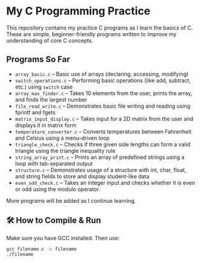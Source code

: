 #  My C Programming Practice

This repository contains my practice C programs as I learn the basics of C. These are simple, beginner-friendly programs written to improve my understanding of core C concepts.

##  Programs So Far

- `array_basic.c` – Basic use of arrays (declaring, accessing, modifying)
- `switch_operations.c` – Performing basic operations (like add, subtract, etc.) using `switch` case
- `array_max_finder.c` – Takes 10 elements from the user, prints the array, and finds the largest number
- `file_read_write.c` – Demonstrates basic file writing and reading using fprintf and fgets
- `matrix_input_display.c` – Takes input for a 2D matrix from the user and displays it in matrix form
- `temperature_converter.c` – Converts temperatures between Fahrenheit and Celsius using a menu-driven loop
- `triangle_check.c` – Checks if three given side lengths can form a valid triangle using the triangle inequality rule
- `string_array_print.c` – Prints an array of predefined strings using a loop with tab-separated output
- `structure.c` – Demonstrates usage of a structure with int, char, float, and string fields to store and display student-like data
- `even_odd_check.c` – Takes an integer input and checks whether it is even or odd using the modulo operator.



More programs will be added as I continue learning. 

## 🛠 How to Compile & Run

Make sure you have GCC installed. Then use:

```bash
gcc filename.c -o filename
./filename
